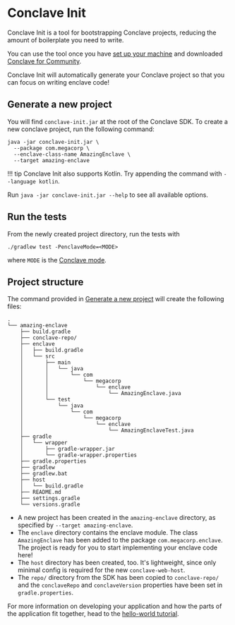 # Conclave Init

Conclave Init is a tool for bootstrapping Conclave projects, reducing the amount of boilerplate you need to write.

You can use the tool once you have [set up your machine](tutorial.md#set-up-your-machine)
and downloaded [Conclave for Community](https://conclave.net/get-conclave/).

Conclave Init will automatically generate your Conclave project so that you can focus on writing enclave code!

## Generate a new project

You will find `conclave-init.jar` at the root of the Conclave SDK. To create a new conclave project, run the following
command:

```shell
java -jar conclave-init.jar \
  --package com.megacorp \
  --enclave-class-name AmazingEnclave \
  --target amazing-enclave
```

!!! tip
    Conclave Init also supports Kotlin. Try appending the command with `--language kotlin`.

Run `java -jar conclave-init.jar --help` to see all available options.

## Run the tests

From the newly created project directory, run the tests with 
```
./gradlew test -PenclaveMode=<MODE>
```

where `MODE` is the
[Conclave mode](tutorial.md#enclave-modes).

## Project structure
The command provided in [Generate a new project](#generate-a-new-project) will create the following files:
```
.
└── amazing-enclave
    ├── build.gradle
    ├── conclave-repo/
    ├── enclave
    │   ├── build.gradle
    │   └── src
    │       ├── main
    │       │   └── java
    │       │       └── com
    │       │           └── megacorp
    │       │               └── enclave
    │       │                   └── AmazingEnclave.java
    │       └── test
    │           └── java
    │               └── com
    │                   └── megacorp
    │                       └── enclave
    │                           └── AmazingEnclaveTest.java
    ├── gradle
    │   └── wrapper
    │       ├── gradle-wrapper.jar
    │       └── gradle-wrapper.properties
    ├── gradle.properties
    ├── gradlew
    ├── gradlew.bat
    ├── host
    │   └── build.gradle
    ├── README.md
    ├── settings.gradle
    └── versions.gradle
```

- A new project has been created in the `amazing-enclave` directory, as specified by `--target amazing-enclave`.
- The `enclave` directory contains the enclave module. The class `AmazingEnclave` has been added to the
  package `com.megacorp.enclave`. The project is ready for you to start implementing your enclave code here!
- The `host` directory has been created, too. It's lightweight, since only minimal config is required for the
  new `conclave-web-host`.
- The `repo/` directory from the SDK has been copied to `conclave-repo/` and the `conclaveRepo` and `conclaveVersion`
  properties have been set in `gradle.properties`.

For more information on developing your application and how the parts of the application fit together, head to
the [hello-world tutorial](writing-hello-world.md).